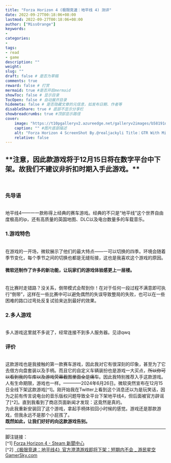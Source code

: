 ```yaml
---
title: "Forza Horizon 4 (极限竞速：地平线 4) 测评"
date: 2022-09-27T00:18:06+08:00
lastmod: 2022-09-27T00:18:06+08:00
author: ["MissOrange"]
keywords: 
- 
categories: 
- 
tags: 
- read
- game
description: ""
weight:
slug: ""
draft: false # 是否为草稿
comments: true
reward: false # 打赏
mermaid: true #是否开启mermaid
showToc: false # 显示目录
TocOpen: false # 自动展开目录
hidemeta: false # 是否隐藏文章的元信息，如发布日期、作者等
disableShare: true # 底部不显示分享栏
showbreadcrumbs: true #顶部显示路径
cover:
    image: "https://t10pgalleryv2.azureedge.net/galleryv2images/b58191d0-26c7-48a8-a046-e18a71af8a35/e951b2db-b920-4a3c-8129-f899bb39df98/2" #图片路径例如：posts/tech/123/123.png
    caption: "" #图片底部描述
    alt: "Forza Horizon 4 ScreenShot By.@realjackyli Title：GTR With Miku"
    relative: false
---
```


<h2>**注意，因此款游戏将于12月15日将在数字平台中下架。故我们不建议非折扣时期入手此游戏。**</h2><br>
<h3>先导语</h3><br>
  地平线4——一一款称得上经典的赛车游戏。经典的不只是“地平线”这个世界自由度极高的ip，还有高质量的英国地图、DLC以及电台数量多的车载音乐。<br>
<h3>1.游戏特色</h3><br>
  在游戏的一开场，微软展示了他们的最大特点——一可以切换的四季。环境会随着季节变化，每个季节之间的切换也都是无缝衔接，这也是我喜欢这个游戏的原因。<br>
  <h4>微软还制作了许多的新功能，让玩家们的游戏体验感更上一层楼。</h4><br>
  在比赛时走错路？没关系，倒带模式会帮到你！在对于任何一段过程不满意即可执行“倒带”，这样在一些比赛中可以避免偶然的失误导致整局的失败，也可以在一些困难的路口过弯处反复试验来达到最好的效果。<br>
<h3>2.多人游戏</h3><br>
  多人游戏这里就不多说了，经常连接不到多人服务器。见谅qwq<br>
<h3>评价</h3><br>
  这款游戏也是我接触的第一款赛车游戏，因此我对它有很深刻的印象，甚至为了它去借方向盘套装以及手柄。而且它的自定义车辆装扮也是游戏一大买点，<del>所以你可以看到我的车库以及游戏荧幕截图里面全是痛车</del>。因此我特别推荐入手这款游戏。<br>
  人有生命期限，游戏也一样。————2024年6月26日。微软突然宣布在12月15日全线下架这款游戏[^1]。刚开始我在Twitter上看到这个消息还以为是玩笑话，因为之前有传言说电台的音乐版权问题导致全平台下架地平线4，但后面被官方辟谣了[^2]。直到我看到了商店页面新闻才发现：这竟然是真的。<br>
  为此我重新安装回了这个游戏，拿起手柄体验回小时候的感觉。游戏还是那款游戏，但我永远不是那个小屁孩了。<br>
  <strong>既然如此，让我们好好的向这款游戏告别。</strong><br>
<hr>
脚注链接：<br>
  [^1] <a href="https://store.steampowered.com/news/app/1293830?emclan=103582791469325448&emgid=4185613970227394261">Forza Horizon 4 - Steam 新聞中心</a><br>
  [^2] <a href="https://www.gamersky.com/news/202210/1523925.shtml">《极限竞速：地平线4》官方澄清游戏即将下架：短期内不会 _ 游民星空 GamerSky.com</a><br>
